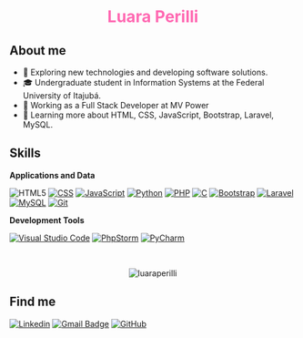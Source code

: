 <h1 align="center" style="color: #ff69b2;">Luara Perilli</h1>

## About me

- 🤔 Exploring new technologies and developing software solutions.
- 🎓 Undergraduate student in Information Systems at the Federal University of Itajubá.
- 💼 Working as a Full Stack Developer at MV Power
- 🌱 Learning more about HTML, CSS, JavaScript, Bootstrap, Laravel, MySQL.

## Skills

**Applications and Data**

![HTML5](https://img.shields.io/badge/-HTML5-333333?style=flat&logo=HTML5&logoColor=E34F26)
[![CSS](https://img.shields.io/badge/-CSS-333333?style=flat&logo=CSS3&logoColor=1572B6)](https://developer.mozilla.org/en-US/docs/Web/CSS)
[![JavaScript](https://img.shields.io/badge/-JavaScript-333333?style=flat&logo=javascript)](https://developer.mozilla.org/en-US/docs/Web/JavaScript)
[![Python](https://img.shields.io/badge/-Python-333333?style=flat&logo=python)](https://www.python.org/)
[![PHP](https://img.shields.io/badge/-PHP-333333?style=flat&logo=php)](https://www.php.net/)
[![C](https://img.shields.io/badge/-C-333333?style=flat&logo=c)](link_para_mais_informações)
[![Bootstrap](https://img.shields.io/badge/-Bootstrap-333333?style=flat&logo=bootstrap&logoColor=563D7C)](https://getbootstrap.com/)
[![Laravel](https://img.shields.io/badge/-Laravel-333333?style=flat&logo=laravel)](https://laravel.com/)
[![MySQL](https://img.shields.io/badge/-MySQL-333333?style=flat&logo=mysql)](https://www.mysql.com/)
[![Git](https://img.shields.io/badge/-Git-333333?style=flat&logo=git)](https://git-scm.com/)


**Development Tools**

[![Visual Studio Code](https://img.shields.io/badge/-Visual%20Studio%20Code-333333?style=flat&logo=visual-studio-code&logoColor=007ACC)](https://code.visualstudio.com/)
[![PhpStorm](https://img.shields.io/badge/-PhpStorm-333333?style=flat&logo=phpstorm)](https://www.jetbrains.com/phpstorm/)
[![PyCharm](https://img.shields.io/badge/-PyCharm-333333?style=flat&logo=pycharm)](https://www.jetbrains.com/pycharm/)

<br/>
<p align="center">
  <img src="https://github-readme-stats.vercel.app/api/top-langs?username=luaraperilli&show_icons=true&locale=en&layout=compact" alt="luaraperilli" />
</p>

## Find me

[![Linkedin](https://img.shields.io/badge/LinkedIn-luara--perilli-33672022a?style=flat-square&logo=Linkedin&logoColor=white)](https://www.linkedin.com/in/luara-perilli-33672022a/)
[![Gmail Badge](https://img.shields.io/badge/-luaraperilli%40hotmail.com-006bed?style=flat-square&logo=Gmail&logoColor=white&link=mailto:luaradoval@gmail.com)](mailto:luaradoval@gmail.com)
[![GitHub](https://img.shields.io/github/followers/luaraperilli?label=follow&style=social)](https://github.com/luaraperilli)
